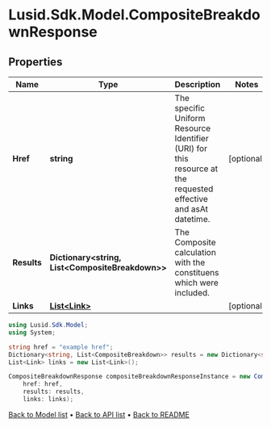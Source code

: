 # Lusid.Sdk.Model.CompositeBreakdownResponse

## Properties

Name | Type | Description | Notes
------------ | ------------- | ------------- | -------------
**Href** | **string** | The specific Uniform Resource Identifier (URI) for this resource at the requested effective and asAt datetime. | [optional] 
**Results** | **Dictionary&lt;string, List&lt;CompositeBreakdown&gt;&gt;** | The Composite calculation with the constituens which were included. | 
**Links** | [**List&lt;Link&gt;**](Link.md) |  | [optional] 

```csharp
using Lusid.Sdk.Model;
using System;

string href = "example href";
Dictionary<string, List<CompositeBreakdown>> results = new Dictionary<string, List<CompositeBreakdown>>();
List<Link> links = new List<Link>();

CompositeBreakdownResponse compositeBreakdownResponseInstance = new CompositeBreakdownResponse(
    href: href,
    results: results,
    links: links);
```

[Back to Model list](../README.md#documentation-for-models) &#8226; [Back to API list](../README.md#documentation-for-api-endpoints) &#8226; [Back to README](../README.md)
